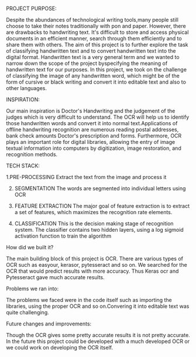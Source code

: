 PROJECT PURPOSE:

  Despite the abundances of technological writing tools,many people still choose to take their notes traditionally with pon and paper. However, there are drawbacks to handwriting text. It's difficult to store and access physical documents in an efficient manner, search through them efficiently and to share them with
others. The aim of this project is to further explore the task of classifying handwritten text and to convert handwritten text into the digital format. Handwritten text is a very general term and we wanted to narrow down the scope of the project byspecifying the meaning of handwritten text for our purposes. In this project, we took on the challenge of classifying the image of any handwritten word, which might be of the form of cursive or black writing and convert it into editable text and also to other languages.


INSPIRATION:

  Our main inspiration is Doctor's Handwriting and the judgement of the judges which is very difficult to understand. The OCR will help us to identify those handwritten words and convert it into normal text.Applications of offline handwriting recognition are numerous reading postal addresses, bank check amounts Doctor's prescription and forms. Furthermore, OCR plays an important role for digital libraries, allowing the entry of image textual information into computers by digitization, image restoration, and recognition methods.

  
  
TECH STACK:
 
1.PRE-PROCESSING 
   Extract the text from the image and process it

2. SEGMENTATION 
   The words are segmented into individual letters using OCR

3. FEATURE EXTRACTION
   The major goal of feature extraction is to extract a set of features, which maximizes the recognition rate elements.

4. CLASSIFICATION
   This is the decision making stage of recognition system. The classifier contains two hidden layers, using a log sigmoid activation function to train the algorithm
 
 
How did we built it?

  The main building block of this project is OCR. There are various types of OCR such as easyour, kerasor, pytesseract and so on. We searched for the OCR that would predict results with more accuracy. Thus Keras ocr and Pytesseract gave much accurate results.
  
  
Problems we ran into:

  The problems we faced were in the code itself such as importing the libraries, using the proper OCR and so on.Convering it into editable text was quite challenging.
  
Future changes and improvements:

  Though the OCR gives some pretty accurate results it is not pretty accurate. In the future this project could be developed with a much developed OCR or we could work on developing the OCR itself.


